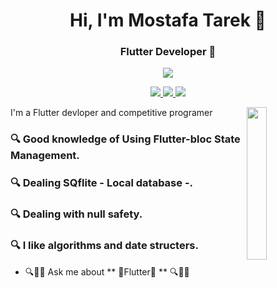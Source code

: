 
<h1 align="center">Hi, I'm Mostafa Tarek 👋</h1>
<h3 align="center">Flutter Developer 💎</h3>
<p align="center"> <img src="https://readme-typing-svg.herokuapp.com?lines=Welcome,+Let's+follow+each+other+💖" /> </p>
<p align="center">
    <a href="https://www.facebook.com/profile.php?id=100040970040745"><img src="https://img.shields.io/badge/facebook-%230177Bstyle=flat&logo=facebook&logoColor=white"/</a>
    <a href="https://www.linkedin.com/in/mostafa-tarek-035747217/"><img src="https://img.shields.io/badge/linkedin-%230177B5?style=flat&logo=linkedin&logoColor=white"/</a>
    <a href="https://www.instagram.com/mostafatarek9454/"><img src="https://img.shields.io/badge/instagram-%23E4415F?style=flat&logo=instagram&logoColor=white"/></a>
  </p>
  
  <img src="https://github.com/mohamedabusrea/mohamedabusrea/blob/master/profile-img.png" align="right" width="25%"/>

I'm a Flutter devloper and competitive programer 


<h3> 🔍 Good knowledge of Using Flutter-bloc State Management. </h3>
<h3> 🔍 Dealing SQflite - Local database -. </h3>
<h3> 🔍 Dealing with null safety. </h3>
<h3> 🔍 I like algorithms and date structers. </h3>

- 🔍💬🔭 Ask me about ** 💎Flutter💎 ** 🔍💬🔭


